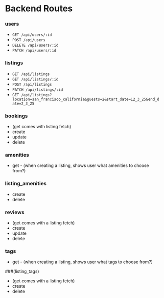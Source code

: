 # Backend Routes

### users
* `GET /api/users/:id`
* `POST /api/users`
* `DELETE /api/users/:id`
* `PATCH /api/users/:id`

### listings
* `GET /api/listings`
* `GET /api/listings/:id`
* `POST /api/listings`
* `PATCH /api/listings/:id`
* `GET /api/listings?location=san_francisco_california&guests=2&start_date=12_3_25&end_date=2_3_25`

### bookings
* (get comes with listing fetch)
* create 
* update
* delete

### amenities
* get - (when creating a listing, shows user what amenities to choose from?)

### listing_amenities
* create
* delete

### reviews
* (get comes with a listing fetch)
* create
* update
* delete

### tags
* get - (when creating a listing, shows user what tags to choose from?)

###(listing_tags)
* (get comes with a listing fetch)
* create
* delete